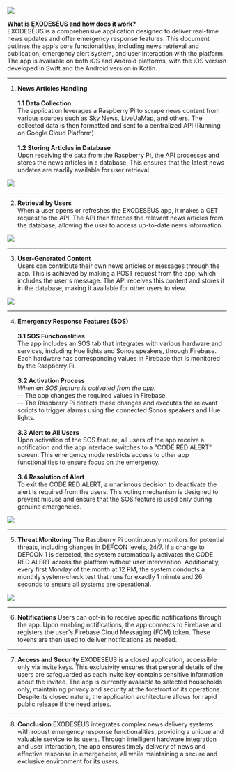 ![](https://github.com/TRSTN4/EXODESEUS_APP/blob/main/images/exodeseus_banner.png?raw=true)

**What is EXODESÉUS and how does it work?** \
EXODESÉUS is a comprehensive application designed to deliver real-time news updates and offer emergency response features. This document outlines the app's core functionalities, including news retrieval and publication, emergency alert system, and user interaction with the platform. The app is available on both iOS and Android platforms, with the iOS version developed in Swift and the Android version in Kotlin.

---

1.  **News Articles Handling** \
\
**1.1 Data Collection** \
The application leverages a Raspberry Pi to scrape news content from various sources such as Sky News, LiveUaMap, and others. The collected data is then formatted and sent to a centralized API (Running on Google Cloud Platform). \
\
**1.2 Storing Articles in Database** \
Upon receiving the data from the Raspberry Pi, the API processes and stores the news articles in a database. This ensures that the latest news updates are readily available for user retrieval.

![](https://github.com/TRSTN4/EXODESEUS_APP/blob/main/images/news_source_data_flow.png?raw=true)

---

2. **Retrieval by Users** \
When a user opens or refreshes the EXODESÉUS app, it makes a GET request to the API. The API then fetches the relevant news articles from the database, allowing the user to access up-to-date news information.

![](https://github.com/TRSTN4/EXODESEUS_APP/blob/main/images/user_interaction_with_news.png?raw=true)

---

3. **User-Generated Content** \
Users can contribute their own news articles or messages through the app. This is achieved by making a POST request from the app, which includes the user's message. The API receives this content and stores it in the database, making it available for other users to view.

![](https://github.com/TRSTN4/EXODESEUS_APP/blob/main/images/user_generated_content.png?raw=true)

---

4. **Emergency Response Features (SOS)** \
\
**3.1 SOS Functionalities** \
The app includes an SOS tab that integrates with various hardware and services, including Hue lights and Sonos speakers, through Firebase. Each hardware has corresponding values in Firebase that is monitored by the Raspberry Pi. \
\
**3.2 Activation Process** \
*When an SOS feature is activated from the app:* \
--   The app changes the required values in Firebase.\
--   The Raspberry Pi detects these changes and executes the relevant scripts to trigger alarms using the connected Sonos speakers and Hue lights. \
\
**3.3 Alert to All Users** \
Upon activation of the SOS feature, all users of the app receive a notification and the app interface switches to a "CODE RED ALERT" screen. This emergency mode restricts access to other app functionalities to ensure focus on the emergency. \
\
**3.4 Resolution of Alert** \
To exit the CODE RED ALERT, a unanimous decision to deactivate the alert is required from the users. This voting mechanism is designed to prevent misuse and ensure that the SOS feature is used only during genuine emergencies.

![](https://github.com/TRSTN4/EXODESEUS_APP/blob/main/images/sos_functionality_and_response.png?raw=true)

---

5. **Threat Monitoring**
The Raspberry Pi continuously monitors for potential threats, including changes in DEFCON levels, 24/7. If a change to DEFCON 1 is detected, the system automatically activates the CODE RED ALERT across the platform without user intervention. Additionally, every first Monday of the month at 12 PM, the system conducts a monthly system-check test that runs for exactly 1 minute and 26 seconds to ensure all systems are operational.

![](https://github.com/TRSTN4/EXODESEUS_APP/blob/main/images/defcon_level_monitoring_and_response.png?raw=true)

---

6. **Notifications**
Users can opt-in to receive specific notifications through the app. Upon enabling notifications, the app connects to Firebase and registers the user's Firebase Cloud Messaging (FCM) token. These tokens are then used to deliver notifications as needed.

---

7. **Access and Security**
EXODESÉUS is a closed application, accessible only via invite keys. This exclusivity ensures that personal details of the users are safeguarded as each invite key contains sensitive information about the invitee. The app is currently available to selected households only, maintaining privacy and security at the forefront of its operations. Despite its closed nature, the application architecture allows for rapid public release if the need arises.

---

8. **Conclusion**
EXODESÉUS integrates complex news delivery systems with robust emergency response functionalities, providing a unique and valuable service to its users. Through intelligent hardware integration and user interaction, the app ensures timely delivery of news and effective response in emergencies, all while maintaining a secure and exclusive environment for its users.
 
 
